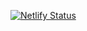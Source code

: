 [![Netlify Status](https://api.netlify.com/api/v1/badges/88b04454-efd6-457b-91dc-420b7deb0ba4/deploy-status)](https://app.netlify.com/sites/cocopapa/deploys)
